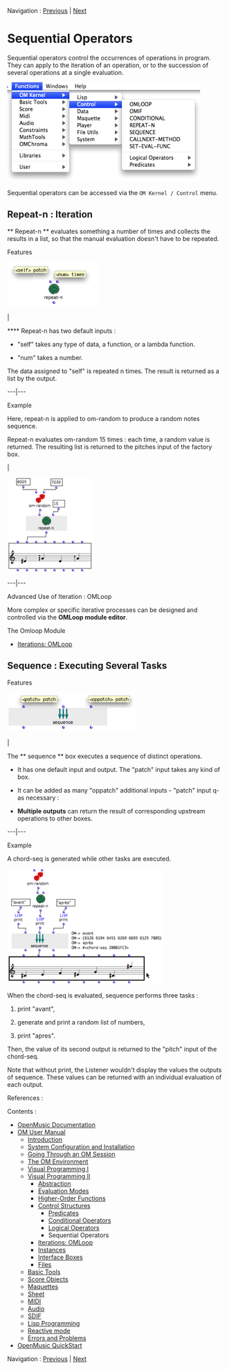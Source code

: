 Navigation : [Previous](Logical "page précédente\(Logical
Operators\)") | [Next](OMLoop "Next\(Iterations:
OMLoop\)")


# Sequential Operators

Sequential operators control the occurrences of operations in program. They
can apply to the iteration of an operation, or to the succession of several
operations at a single evaluation.

![](../res/controlmenu.png)

Sequential operators can be accessed via the `OM Kernel / Control` menu.

## Repeat-n : Iteration

** Repeat-n ** evaluates something a number of times and collects the results
in a list, so that the manual evaluation doesn't have to be repeated.

Features

![](../res/repeatn-box.png)

|

**** Repeat-n has two default inputs :

  * "self" takes any type of data, a function, or a lambda function.

  * "num" takes a number. 

The data assigned to "self" is repeated n times. The result is returned as a
list by the output.  
  
---|---  
  
Example

Here, repeat-n is applied to om-random to produce a random notes sequence.

Repeat-n evaluates om-random 15 times : each time, a random value is returned.
The resulting list is returned to the pitches input of the factory box.

|

![](../res/repeat-n.png)  
  
---|---  
  
Advanced Use of Iteration : OMLoop

More complex or specific iterative processes can be designed and controlled
via the **OMLoop module editor**.

The Omloop Module

  * [Iterations: OMLoop](OMLoop)

## Sequence : Executing Several Tasks

Features

![](../res/sequence-box.png)

|

The  ** sequence ** box executes a sequence of distinct operations.

  * It has one default input and output. The "patch" input takes any kind of box.

  * It can be added as many "oppatch" additional inputs - "patch" input q- as necessary : 

  * **Multiple outputs** can return the result of corresponding upstream operations to other boxes. 

  
  
---|---  
  
Example

A chord-seq is generated while other tasks are executed.

![](../res/sequenceex.png)

When the chord-seq is evaluated, sequence performs three tasks :

  1. print "avant", 

  2. generate and print a random list of numbers,

  3. print "apres".

Then, the value of its second output is returned to the "pitch" input of the
chord-seq.

Note that without print, the Listener wouldn't display the values the outputs
of sequence. These values can be returned with an individual evaluation of
each output.

References :

Contents :

  * [OpenMusic Documentation](OM-Documentation)
  * [OM User Manual](OM-User-Manual)
    * [Introduction](00-Contents)
    * [System Configuration and Installation](Installation)
    * [Going Through an OM Session](Goingthrough)
    * [The OM Environment](Environment)
    * [Visual Programming I](BasicVisualProgramming)
    * [Visual Programming II](AdvancedVisualProgramming)
      * [Abstraction](Abstraction)
      * [Evaluation Modes](EvalModes)
      * [Higher-Order Functions](HighOrder)
      * [Control Structures](Control)
        * [Predicates](Predicates)
        * [Conditional Operators](ConditionalOps)
        * [Logical Operators](Logical)
        * Sequential Operators
      * [Iterations: OMLoop](OMLoop)
      * [Instances](Instances)
      * [Interface Boxes](InterfaceBoxes)
      * [Files](Files)
    * [Basic Tools](BasicObjects)
    * [Score Objects](ScoreObjects)
    * [Maquettes](Maquettes)
    * [Sheet](Sheet)
    * [MIDI](MIDI)
    * [Audio](Audio)
    * [SDIF](SDIF)
    * [Lisp Programming](Lisp)
    * [Reactive mode](Reactive)
    * [Errors and Problems](errors)
  * [OpenMusic QuickStart](QuickStart-Chapters)

Navigation : [Previous](Logical "page précédente\(Logical
Operators\)") | [Next](OMLoop "Next\(Iterations:
OMLoop\)")

